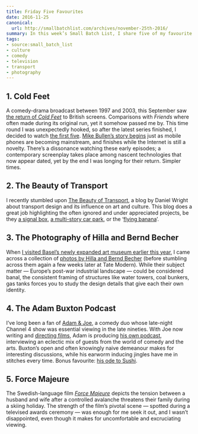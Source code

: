 ```yaml
---
title: Friday Five Favourites
date: 2016-11-25
canonical:
  url: http://smallbatchlist.com/archives/november-25th-2016/
summary: In this week’s Small Batch List, I share five of my favourite things.
tags:
- source:small_batch_list
- culture
- comedy
- television
- transport
- photography
---
```

## 1. Cold Feet

A comedy-drama broadcast between 1997 and 2003, this September saw [the return of <cite>Cold Feet</cite>][1] to British screens. Comparisons with <cite>Friends</cite> where often made during its original run, yet it somehow passed me by. This time round I was unexpectedly hooked, so after the latest series finished, I decided to watch [the first five][2]. [Mike Bullen’s story begins][3] just as mobile phones are becoming mainstream, and finishes while the Internet is still a novelty. There’s a dissonance watching these early episodes; a contemporary screenplay takes place among nascent technologies that now appear dated, yet by the end I was longing for their return. Simpler times.

## 2. The Beauty of Transport

I recently stumbled upon [The Beauty of Transport][4], a blog by Daniel Wright about transport design and its influence on art and culture. This blog does a great job highlighting the often ignored and under appreciated projects, be they [a signal box][5], [a multi-story car park][6], or the ‘[flying banana][7]’.

## 3. The Photography of Hilla and Bernd Becher

When [I visited Basel’s newly expanded art museum earlier this year][8], I came across a collection of [photos by Hilla and Bernd Becher][9] (before stumbling across them again a few weeks later at Tate Modern). While their subject matter — Europe’s post-war industrial landscape — could be considered banal, the consistent framing of structures like water towers, coal bunkers, gas tanks forces you to study the design details that give each their own identity.

## 4. The Adam Buxton Podcast

I’ve long been a fan of [Adam & Joe][10], a comedy duo whose late-night Channel 4 show was essential viewing in the late nineties. With Joe now writing and [directing films][11], Adam is producing [his own podcast][12], interviewing an eclectic mix of guests from the world of comedy and the arts. Buxton’s open and often knowingly naive demeanour makes for interesting discussions, while his earworm inducing jingles have me in stitches every time. Bonus favourite: [his ode to Sushi][13].

## 5. Force Majeure

The Swedish-language film [_Force Majeure_][14] depicts the tension between a husband and wife after a controlled avalanche threatens their family during a skiing holiday. The strength of the film’s pivotal scene — spotted during a televised awards ceremony — was enough for me seek it out, and I wasn’t disappointed, even though it makes for uncomfortable and excruciating viewing.

[1]: https://www.theguardian.com/tv-and-radio/2016/sep/04/cold-feet-return-itv-fay-ripley-john-thompson
[2]: https://itunes.apple.com/gb/tv-season/cold-feet-series-1-5/id1143542137
[3]: https://en.wikipedia.org/wiki/Pilot_(Cold_Feet)
[4]: https://thebeautyoftransport.wordpress.com
[5]: https://thebeautyoftransport.wordpress.com/2016/10/26/mad-as-a-box-of-tudor-furness-railway-signal-box-carnforth-lancashire-uk/
[6]: https://thebeautyoftransport.wordpress.com/2016/07/20/sparkling-diamonds-welbeck-street-multi-storey-car-park-london-uk/
[7]: https://thebeautyoftransport.wordpress.com/2016/06/01/flying-bananas-intercity-125-a-transport-icon/
[8]: https://tiepz.com/2016/10/kunstmuseum_basel
[9]: http://www.tate.org.uk/art/artists/718
[10]: https://en.wikipedia.org/wiki/Adam_and_Joe
[11]: https://en.wikipedia.org/wiki/Attack_the_Block
[12]: https://www.acast.com/adambuxton
[13]: https://www.youtube.com/watch?v=K0aGcH7S7LQ
[14]: https://www.youtube.com/watch?v=fjjzVbTBF8o

